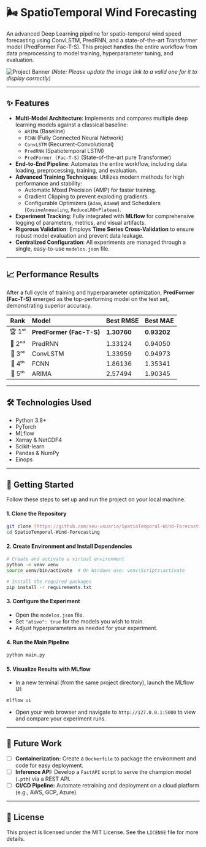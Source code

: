 # 🌬️ SpatioTemporal Wind Forecasting

An advanced Deep Learning pipeline for spatio-temporal wind speed forecasting using ConvLSTM, PredRNN, and a state-of-the-art Transformer model (PredFormer Fac-T-S). This project handles the entire workflow from data preprocessing to model training, hyperparameter tuning, and evaluation.

![Project Banner](https://github.com/BayesTheory/SpatioTemporal-Wind-Forecasting/main/sua_imagem_combinada.png)
*(Note: Please update the image link to a valid one for it to display correctly)*

---

## ✨ Features

-   **Multi-Model Architecture**: Implements and compares multiple deep learning models against a classical baseline:
    -   `ARIMA` (Baseline)
    -   `FCNN` (Fully Connected Neural Network)
    -   `ConvLSTM` (Recurrent-Convolutional)
    -   `PredRNN` (Spatiotemporal LSTM)
    -   `PredFormer (Fac-T-S)` (State-of-the-art pure Transformer)
-   **End-to-End Pipeline**: Automates the entire workflow, including data loading, preprocessing, training, and evaluation.
-   **Advanced Training Techniques**: Utilizes modern methods for high performance and stability:
    -   Automatic Mixed Precision (AMP) for faster training.
    -   Gradient Clipping to prevent exploding gradients.
    -   Configurable Optimizers (`Adam`, `AdamW`) and Schedulers (`CosineAnnealing`, `ReduceLROnPlateau`).
-   **Experiment Tracking**: Fully integrated with **MLflow** for comprehensive logging of parameters, metrics, and visual artifacts.
-   **Rigorous Validation**: Employs **Time Series Cross-Validation** to ensure robust model evaluation and prevent data leakage.
-   **Centralized Configuration**: All experiments are managed through a single, easy-to-use `modelos.json` file.

---

## 📈 Performance Results

After a full cycle of training and hyperparameter optimization, **PredFormer (Fac-T-S)** emerged as the top-performing model on the test set, demonstrating superior accuracy.

| Rank | Model                 | Best RMSE              | Best MAE               |
| :--: | :-------------------- | :--------------------- | :--------------------- |
| 🏆 1ˢᵗ | **PredFormer (Fac-T-S)** | **1.30760** | **0.93202** |
| 🥈 2ⁿᵈ | PredRNN               | 1.33124                | 0.94050                |
| 🥉 3ʳᵈ | ConvLSTM              | 1.33959                | 0.94973                |
| 🏅 4ᵗʰ | FCNN                  | 1.86136                | 1.35341                |
| 🏅 5ᵗʰ | ARIMA                 | 2.57494                | 1.90345                |

---

## 🛠️ Technologies Used

-   Python 3.8+
-   PyTorch
-   MLflow
-   Xarray & NetCDF4
-   Scikit-learn
-   Pandas & NumPy
-   Einops

---

## 🚀 Getting Started

Follow these steps to set up and run the project on your local machine.

#### 1. Clone the Repository
```bash
git clone [https://github.com/seu-usuario/SpatioTemporal-Wind-Forecasting.git](https://github.com/seu-usuario/SpatioTemporal-Wind-Forecasting.git)
cd SpatioTemporal-Wind-Forecasting
```

#### 2. Create Environment and Install Dependencies
```bash
# Create and activate a virtual environment
python -m venv venv
source venv/bin/activate  # On Windows use: venv\Scripts\activate

# Install the required packages
pip install -r requirements.txt
```

#### 3. Configure the Experiment
-   Open the `modelos.json` file.
-   Set `"ativo": true` for the models you wish to train.
-   Adjust hyperparameters as needed for your experiment.

#### 4. Run the Main Pipeline
```bash
python main.py
```

#### 5. Visualize Results with MLflow
-   In a new terminal (from the same project directory), launch the MLflow UI:
```bash
mlflow ui
```
-   Open your web browser and navigate to `http://127.0.0.1:5000` to view and compare your experiment runs.

---

## 🔮 Future Work

-   [ ] **Containerization:** Create a `Dockerfile` to package the environment and code for easy deployment.
-   [ ] **Inference API:** Develop a `FastAPI` script to serve the champion model (`.pth`) via a REST API.
-   [ ] **CI/CD Pipeline:** Automate retraining and deployment on a cloud platform (e.g., AWS, GCP, Azure).

---

## 📄 License

This project is licensed under the MIT License. See the `LICENSE` file for more details.

